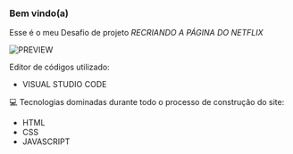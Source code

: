 ### Bem vindo(a) 
Esse é o meu Desafio de projeto *RECRIANDO A PÁGINA DO NETFLIX*

![PREVIEW](netflix.png)



 
Editor de códigos utilizado:

- VISUAL STUDIO CODE 

:computer: Tecnologias dominadas durante todo o processo de construção do site:

- HTML
- CSS
- JAVASCRIPT







